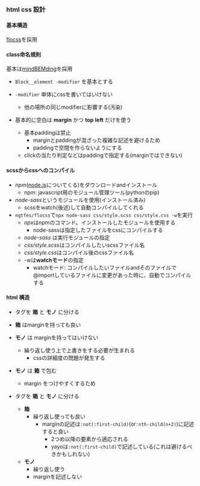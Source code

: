 ### html css 設計

#### 基本構造

[flocss](https://github.com/hiloki/flocss
)を採用

#### class命名規則

基本は[mindBEMding]()を採用

- `Block__element -modifier` を基本とする
- `-modifier` 単体にcssを書いてはいけない
    - 他の場所の同じmodifierに影響する(汚染)

- 基本的に空白は **margin** かつ **top** **left** だけを使う
    - 基本paddingは禁止
        - marginとpaddingが混ざった複雑な記述を避けるため
        - paddingで空間を作らないようにする
    - clickの当たり判定などはpaddingで指定する(marginではできない)

#### scssからcssへのコンパイル

<!-- 
長いね！ごめんよ！
要するにscss->cssに変えたいんだけど@import先の変更も見て欲しいから
node-sassってのを使いたいんだ！ 
-->

- *npm*([node.js](https://nodejs.org/ja/)についてくる)をダウンロードandインストール
    - npm: javascript用のモジュール管理ツール(pythonのpip)
- *node-sass*というモジュールを使用(インストール済み)
    - scssをwatch(後述)して自動コンパイルしてくれる
- `ngtfes/flocss`で`npx node-sass css/style.scss css/style.css -w`を実行
    - *npx*はnpmのコマンド。インストールしたモジュールを使用する
        - node-sassは指定したファイルをcssにコンパイルする
    - *node-sass* は実行モジュールの指定
    - *css/style.scss*はコンパイルしたいscssファイル名
    - *css/style.css*はコンパイル後のcssファイル名
    - *-w*は**watchモード**の指定
        - watchモード: コンパイルしたいファイルandそのファイルで@importしているファイルに変更があった時に、自動でコンパイルする

#### html 構造

- タグを **箱** と **モノ** に分ける
- **箱** はmarginを持っても良い
- **モノ** は marginを持ってはいけない
    - 繰り返し使う上で上書きをする必要が生まれる
        - cssの詳細度の問題が発生する
- **モノ** は **箱** で包む
    - margin をつけやすくするため

- タグを **箱** と **モノ** に分ける
    - **箱**
        - 繰り返し使っても良い
            - marginの記述は`:not(:first-child)`(or`:nth-child(n+2)`)に記述すると良い
                - 2つめ以降の要素から適応される
                - yayoは`:not(:first-child)`で記述している(これは避けるべきかもしれない)
    - **モノ** 
        - 繰り返し使う
        - marginを記述しない